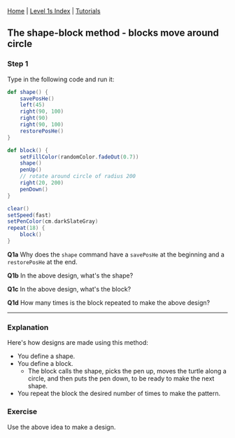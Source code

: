 <div class="nav">
  <a href="../../index.html">Home</a> | <a href="index.html">Level 1s Index</a> | <a href="../../tutorials-index.html">Tutorials</a>
</div>

## The shape-block method - blocks move around circle

### Step 1

Type in the following code and run it:

```scala
def shape() {
    savePosHe()
    left(45)
    right(90, 100)
    right(90)
    right(90, 100)
    restorePosHe()
}

def block() {
    setFillColor(randomColor.fadeOut(0.7))
    shape()
    penUp()
    // rotate around circle of radius 200
    right(20, 200)
    penDown()
}

clear()
setSpeed(fast)
setPenColor(cm.darkSlateGray)
repeat(18) {
    block()
}
```

**Q1a** Why does the `shape` command have a `savePosHe` at the beginning and a `restorePosHe` at the end.

**Q1b** In the above design, what's the shape?

**Q1c** In the above design, what's the block?

**Q1d** How many times is the block repeated to make the above design?

---

### Explanation

Here's how designs are made using this method:
* You define a shape.
* You define a block.
  * The block calls the shape, picks the pen up, moves the turtle along a circle, and then puts the pen down, to be ready to make the next shape.
* You repeat the block the desired number of times to make the pattern.

### Exercise

Use the above idea to make a design.


